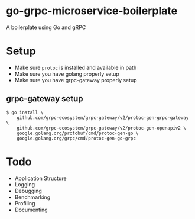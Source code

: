 # go-grpc-microservice-boilerplate
A boilerplate using Go and gRPC

# Setup
- Make sure `protoc` is installed and available in path
- Make sure you have golang properly setup
- Make sure you have grpc-gateway properly setup

## grpc-gateway setup
```
$ go install \
    github.com/grpc-ecosystem/grpc-gateway/v2/protoc-gen-grpc-gateway \
    github.com/grpc-ecosystem/grpc-gateway/v2/protoc-gen-openapiv2 \
    google.golang.org/protobuf/cmd/protoc-gen-go \
    google.golang.org/grpc/cmd/protoc-gen-go-grpc

```

# Todo
- Application Structure
- Logging
- Debugging
- Benchmarking
- Profiling
- Documenting
